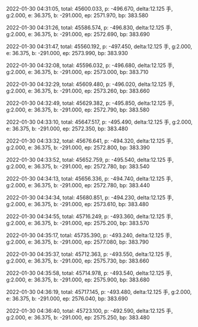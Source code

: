 2022-01-30 04:31:05, total: 45600.033, p: -496.670, delta:12.125 手, g:2.000, e: 36.375, b: -291.000, ep: 2571.970, bp: 383.580

2022-01-30 04:31:26, total: 45586.574, p: -496.830, delta:12.125 手, g:2.000, e: 36.375, b: -291.000, ep: 2572.690, bp: 383.690

2022-01-30 04:31:47, total: 45560.192, p: -497.450, delta:12.125 手, g:2.000, e: 36.375, b: -291.000, ep: 2573.990, bp: 383.930

2022-01-30 04:32:08, total: 45596.032, p: -496.680, delta:12.125 手, g:2.000, e: 36.375, b: -291.000, ep: 2573.000, bp: 383.710

2022-01-30 04:32:29, total: 45609.480, p: -496.020, delta:12.125 手, g:2.000, e: 36.375, b: -291.000, ep: 2573.260, bp: 383.660

2022-01-30 04:32:49, total: 45629.382, p: -495.850, delta:12.125 手, g:2.000, e: 36.375, b: -291.000, ep: 2572.790, bp: 383.580

2022-01-30 04:33:10, total: 45647.517, p: -495.490, delta:12.125 手, g:2.000, e: 36.375, b: -291.000, ep: 2572.350, bp: 383.480

2022-01-30 04:33:32, total: 45676.641, p: -494.320, delta:12.125 手, g:2.000, e: 36.375, b: -291.000, ep: 2572.800, bp: 383.390

2022-01-30 04:33:52, total: 45652.759, p: -495.540, delta:12.125 手, g:2.000, e: 36.375, b: -291.000, ep: 2572.780, bp: 383.540

2022-01-30 04:34:13, total: 45656.336, p: -494.740, delta:12.125 手, g:2.000, e: 36.375, b: -291.000, ep: 2572.780, bp: 383.440

2022-01-30 04:34:34, total: 45680.851, p: -494.230, delta:12.125 手, g:2.000, e: 36.375, b: -291.000, ep: 2573.610, bp: 383.480

2022-01-30 04:34:55, total: 45716.249, p: -493.360, delta:12.125 手, g:2.000, e: 36.375, b: -291.000, ep: 2575.200, bp: 383.570

2022-01-30 04:35:17, total: 45735.390, p: -493.240, delta:12.125 手, g:2.000, e: 36.375, b: -291.000, ep: 2577.080, bp: 383.790

2022-01-30 04:35:37, total: 45712.363, p: -493.550, delta:12.125 手, g:2.000, e: 36.375, b: -291.000, ep: 2575.730, bp: 383.660

2022-01-30 04:35:58, total: 45714.978, p: -493.540, delta:12.125 手, g:2.000, e: 36.375, b: -291.000, ep: 2575.900, bp: 383.680

2022-01-30 04:36:19, total: 45717.145, p: -493.480, delta:12.125 手, g:2.000, e: 36.375, b: -291.000, ep: 2576.040, bp: 383.690

2022-01-30 04:36:40, total: 45723.100, p: -492.590, delta:12.125 手, g:2.000, e: 36.375, b: -291.000, ep: 2575.250, bp: 383.480
